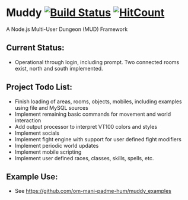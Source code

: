 # Muddy [![Build Status](https://www.travis-ci.org/om-mani-padme-hum/muddy.svg?branch=master)](https://www.travis-ci.org/om-mani-padme-hum/muddy) [![HitCount](http://hits.dwyl.com/om-mani-padme-hum/muddy.svg)](http://hits.dwyl.com/om-mani-padme-hum/muddy)
A Node.js Multi-User Dungeon (MUD) Framework

## Current Status:
* Operational through login, including prompt.  Two connected rooms exist, north and south implemented.

## Project Todo List:

* Finish loading of areas, rooms, objects, mobiles, including examples using file and MySQL sources
* Implement remaining basic commands for movement and world interaction
* Add output processor to interpret VT100 colors and styles
* Implement socials
* Implement fight engine with support for user defined fight modifiers
* Implement periodic world updates
* Implement mobile scripting
* Implement user defined races, classes, skills, spells, etc.

## Example Use:

* See https://github.com/om-mani-padme-hum/muddy_examples
